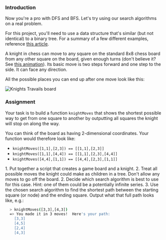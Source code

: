 ### Introduction

Now you're a pro with DFS and BFS.  Let's try using our search algorithms on a real problem.

For this project, you'll need to use a data structure that's similar (but not identical) to a binary tree. For a summary of a few different examples, reference [this article](https://www.khanacademy.org/computing/computer-science/algorithms/graph-representation/a/describing-graphs).

A knight in chess can move to any square on the standard 8x8 chess board from any other square on the board, given enough turns (don't believe it?  See [this animation](https://cdn.statically.io/gh/TheOdinProject/curriculum/284f0cdc998be7e4751e29e8458323ad5d320303/ruby_programming/computer_science/project_knights_travails/imgs/00.png)).  Its basic move is two steps forward and one step to the side.  It can face any direction.

All the possible places you can end up after one move look like this:

![Knights Travails board](https://cdn.statically.io/gh/TheOdinProject/curriculum/284f0cdc998be7e4751e29e8458323ad5d320303/ruby_programming/computer_science/project_knights_travails/imgs/01.png)

### Assignment
Your task is to build a function `knightMoves` that shows the shortest possible way to get from one square to another by outputting all squares the knight will stop on along the way.

You can think of the board as having 2-dimensional coordinates.  Your function would therefore look like:

  * `knightMoves([1,1],[2,3]) == [[1,1],[2,3]]`
  * `knightMoves([1,1],[4,4]) == [[1,1],[2,3],[4,4]]`
  * `knightMoves([4,4],[1,1]) == [[4,4],[2,3],[1,1]]`

<div class="lesson-content__panel" markdown="1">
1. Put together a script that creates a game board and a knight.
2. Treat all possible moves the knight could make as children in a tree.  Don't allow any moves to go off the board.
2. Decide which search algorithm is best to use for this case.  Hint: one of them could be a potentially infinite series.
3. Use the chosen search algorithm to find the shortest path between the starting square (or node) and the ending square.  Output what that full path looks like, e.g.:

~~~bash
  > knightMoves([3,3],[4,3])
  => You made it in 3 moves!  Here's your path:
    [3,3]
    [4,5]
    [2,4]
    [4,3]
~~~
</div>
